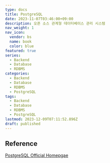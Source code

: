 ```yaml
---
type: docs
title: PostgreSQL
date: 2023-11-07T03:46:00+09:00
description: 오픈 소스 관계형 데이터베이스 관리 시스템
nav_weight: 1
nav_icon:
  vendor: bs
  name: book
  color: blue
featured: true
series:
  - Backend
  - Database
  - RDBMS
categories:
  - Backend
  - Database
  - RDBMS
  - PostgreSQL
tags:
  - Backend
  - Database
  - RDBMS
  - PostgreSQL
lastmod: 2023-12-09T07:11:52.896Z
draft: published
---
```


## Reference

[PostgreSQL Official Homepgae](https://www.postgresql.org/)

